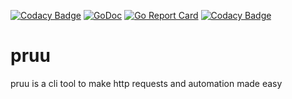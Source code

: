 [![Codacy Badge](https://api.codacy.com/project/badge/Grade/9be6fd6cbc9544a08ffe4374dbd8464d)](https://app.codacy.com/app/PMoneda/pruu?utm_source=github.com&utm_medium=referral&utm_content=PMoneda/pruu&utm_campaign=badger)
[![GoDoc](https://godoc.org/github.com/PMoneda/pruu?status.svg)](https://godoc.org/github.com/PMoneda/pruu)
[![Go Report Card](https://goreportcard.com/badge/github.com/PMoneda/pruu)](https://goreportcard.com/report/github.com/PMoneda/pruu)
[![Codacy Badge](https://api.codacy.com/project/badge/Grade/35a9560a42e24ccbba441a2a5b6e6119)](https://www.codacy.com/app/PMoneda/pruu?utm_source=github.com&amp;utm_medium=referral&amp;utm_content=PMoneda/pruu&amp;utm_campaign=Badge_Grade)
# pruu
pruu is a cli tool to make http requests and automation made easy
